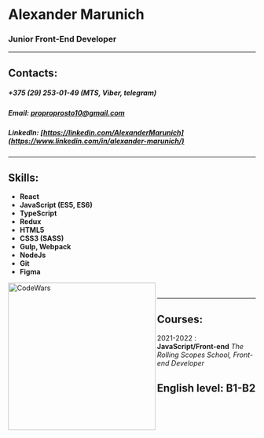 # Alexander Marunich
### Junior Front-End Developer
***
## Contacts:
##### +375 (29) 253-01-49 (MTS, Viber, telegram)
##### Email: proproprosto10@gmail.com
##### Linkedln: [https://linkedin.com/AlexanderMarunich](https://www.linkedin.com/in/alexander-marunich/)
***
## Skills:
+ **React**
+ **JavaScript (ES5, ES6)**
+ **TypeScript**
+ **Redux**
+ **HTML5**
+ **CSS3 (SASS)**
+ **Gulp, Webpack**
+ **NodeJs**
+ **Git**
+ **Figma**

[<img align="left" alt="CodeWars" width="300px" src="https://www.codewars.com/users/freshman10/badges/large"/>](codewars)</br>  

***
## Courses:  

2021-2022
: **JavaScript/Front-end**
*The Rolling Scopes School, Front-end Developer*

## English level: B1-B2
